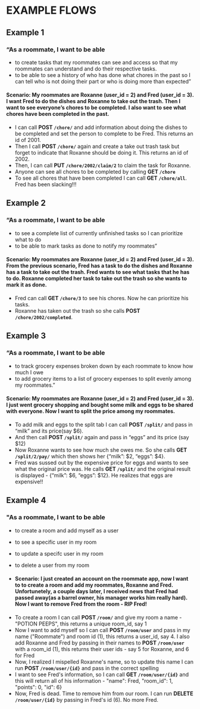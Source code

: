 # EXAMPLE FLOWS

## Example 1

### “As a roommate, I want to be able 
- to create tasks that my roommates can see and access so that my roommates can understand and do their respective tasks.
- to be able to see a history of who has done what chores in the past so I can tell who is not doing their part or who is doing more than expected”

#### Scenario: My roommates are Roxanne (user_id = 2) and Fred (user_id = 3). I want Fred to do the dishes and Roxanne to take out the trash. Then I want to see everyone’s chores to be completed. I also want to see what chores have been completed in the past.

+ I can call **POST `/chore/`** and add information about doing the dishes to be completed and set the person to complete to be Fred. This returns an id of 2001.
+ Then I call **POST `/chore/`** again and create a take out trash task but forget to indicate that Roxanne should be doing it. This returns an id of 2002.
+ Then, I can call **PUT `/chore/2002/claim/2`** to claim the task for Roxanne.
+ Anyone can see all chores to be completed by calling **GET `/chore`**
+ To see all chores that have been completed I can call **GET `/chore/all`**. Fred has been slacking!!!


## Example 2
### “As a roommate, I want to be able 
- to see a complete list of currently unfinished tasks so I can prioritize what to do
- to be able to mark tasks as done to notify my roommates”

#### Scenario: My roommates are Roxanne (user_id = 2) and Fred (user_id = 3). From the previous scenario, Fred has a task to do the dishes and Roxanne has a task to take out the trash. Fred wants to see what tasks that he has to do. Roxanne completed her task to take out the trash so she wants to mark it as done.  

+ Fred can call **GET `/chore/3`**  to see his chores. Now he can prioritize his tasks. 
+ Roxanne has taken out the trash so she calls **POST `/chore/2002/completed`**. 

## Example 3
### “As a roommate, I want to be able
- to track grocery expenses broken down by each roommate to know how much I owe
- to add grocery items to a list of grocery expenses to split evenly among my roommates.” 

#### Scenario: My roommates are Roxanne (user_id = 2) and Fred (user_id = 3). I just went grocery shopping and bought some milk and eggs to be shared with everyone. Now I want to split the price among my roommates. 

+ To add milk and eggs to the split tab I can call **POST `/split/`** and pass in “milk” and its price(say $6).
+ And then call **POST `/split/`** again and pass in “eggs” and its price (say $12)
+ Now Roxanne wants to see how much she owes me. So she calls **GET `/split/2/pay/`** which then shows her {“milk”: $2, “eggs”: $4}.
+ Fred was sussed out by the expensive price for eggs and wants to see what the original price was. He calls **GET `/split/`** and the original result is displayed - {“milk”: $6, “eggs”: $12}. He realizes that eggs are expensive!!

## Example 4
### "As a roommate, I want to be able
- to create a room and add myself as a user
- to see a specific user in my room
- to update a specifc user in my room
- to delete a user from my room 

- #### Scenario: I just created an account on the roommate app, now I want to to create a room and add my roommates, Roxanne and Fred. Unfortunetely, a couple days later, I received news that Fred had passed away(as a barrel owner, his manager works him really hard). Now I want to remove Fred from the room - RIP Fred! 


+ To create a room I can call **POST `/room/`** and give my room a name - "POTION PEEPS", this returns a unique room_id, say 1
+ Now I want to add myself so I can call **POST `/room/user`** and pass in my name ("Roommate") and room id (1), this returns a user_id, say 4. I also add Roxanne and Fred by passing in their names to **POST `/room/user`** with a room_id (1), this returns their user ids - say 5 for Roxanne, and 6 for Fred
+ Now, I realized I mispelled Roxanne's name, so to update this name I can run **POST `/room/user/{id}`** and pass in the correct spelling
+ I want to see Fred's information, so I can call **GET `/room/user/{id}`** and this will return all of his information - "name": Fred, "room_id": 1, "points": 0, "id": 6}
+ Now, Fred is dead. Time to remove him from our room. I can run **DELETE `/room/user/{id}`** by passing in Fred's id (6). No more Fred. 



